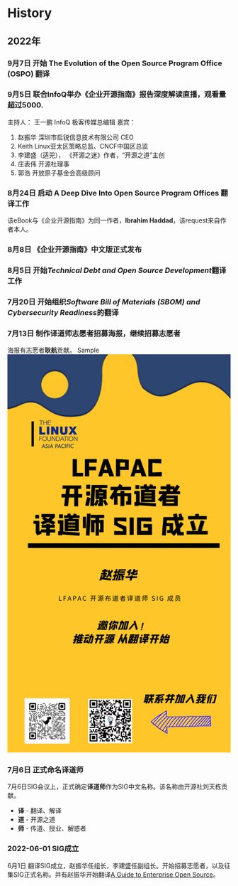 # History

## 2022年
### 9月7日 开始 **The Evolution of the Open Source Program Office (OSPO)** 翻译
### 9月5日 联合InfoQ举办《企业开源指南》报告深度解读直播，观看量超过5000.
主持人：
王一鹏 InfoQ 极客传媒总编辑
嘉宾：
1. 赵振华 深圳市启锐信息技术有限公司 CEO
2. Keith Linux亚太区策略总监、CNCF中国区总监
3. 李建盛（适兕）， 《开源之迷》作者，“开源之道”主创
4. 庄表伟 开源社理事
5. 郭浩 开放原子基金会高级顾问

### 8月24日 启动 **A Deep Dive Into Open Source Program Offices** 翻译工作
该eBook与《企业开源指南》为同一作者，**Ibrahim Haddad**，该request来自作者本人。
### 8月8日 《企业开源指南》中文版正式发布
### 8月5日 开始***Technical Debt and Open Source Development***翻译工作
### 7月20日 开始组织***Software Bill of Materials (SBOM) and Cybersecurity Readiness***的翻译  
### 7月13日 制作译道师志愿者招募海报，继续招募志愿者
海报有志愿者**耿航**贡献。
Sample
![Sample](./images/poster.png)

### 7月6日 正式命名**译道师**
7月6日SIG会议上，正式确定**译道师**作为SIG中文名称。该名称由开源社刘天栋贡献。
- **译** - 翻译、解译
- **道** - 开源之道
- **师** - 传道、授业、解惑者
### 2022-06-01 SIG成立
6月1日 翻译SIG成立，赵振华任组长，李建盛任副组长。开始招募志愿者，以及征集SIG正式名称。并有赵振华开始翻译[A Guide to Enterprise Open Source](https://8112310.fs1.hubspotusercontent-na1.net/hubfs/8112310/LF%20Research/LF%20Research%20Guide%20to%20Enterprise%20Open%20Source.pdf)。
